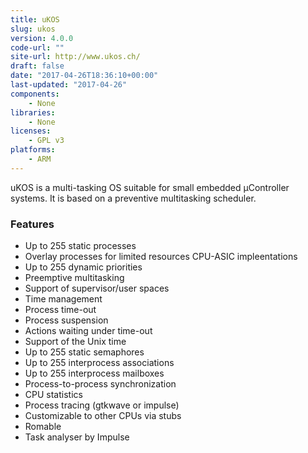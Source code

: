 ```yaml
---
title: uKOS
slug: ukos
version: 4.0.0
code-url: ""
site-url: http://www.ukos.ch/
draft: false
date: "2017-04-26T18:36:10+00:00"
last-updated: "2017-04-26"
components:
    - None
libraries:
    - None
licenses:
    - GPL v3
platforms:
    - ARM
---
```

uKOS is a multi-tasking OS suitable for small embedded µController systems. It is based on a preventive multitasking scheduler.

<!--more-->

### Features
- Up to 255 static processes
- Overlay processes for limited resources CPU-ASIC impleentations
- Up to 255 dynamic priorities
- Preemptive multitasking
- Support of supervisor/user spaces
- Time management
- Process time-out
- Process suspension
- Actions waiting under time-out
- Support of the Unix time
- Up to 255 static semaphores
- Up to 255 interprocess associations
- Up to 255 interprocess mailboxes
- Process-to-process synchronization
- CPU statistics
- Process tracing (gtkwave or impulse)
- Customizable to other CPUs via stubs
- Romable
- Task analyser by Impulse



<!--github-projects-->